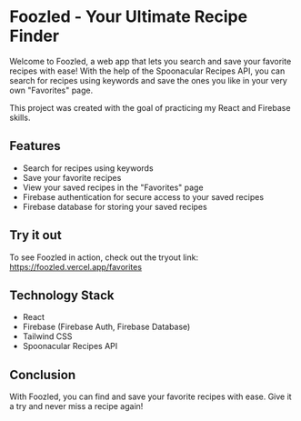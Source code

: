 # Foozled - Your Ultimate Recipe Finder

Welcome to Foozled, a web app that lets you search and save your favorite recipes with ease! With the help of the Spoonacular Recipes API, you can search for recipes using keywords and save the ones you like in your very own "Favorites" page.

This project was created with the goal of practicing my React and Firebase skills.

## Features

- Search for recipes using keywords
- Save your favorite recipes
- View your saved recipes in the "Favorites" page
- Firebase authentication for secure access to your saved recipes
- Firebase database for storing your saved recipes

## Try it out

To see Foozled in action, check out the tryout link: https://foozled.vercel.app/favorites

## Technology Stack

- React
- Firebase (Firebase Auth, Firebase Database)
- Tailwind CSS
- Spoonacular Recipes API

## Conclusion

With Foozled, you can find and save your favorite recipes with ease. Give it a try and never miss a recipe again!
